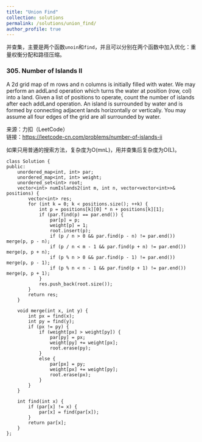 ```yaml
---
title: "Union Find"
collection: solutions
permalink: /solutions/union_find/
author_profile: true
---
```


并查集，主要是两个函数`unoin`和`find`，并且可以分别在两个函数中加入优化：重量权衡分配和路径压缩。

### 305. Number of Islands II

A 2d grid map of m rows and n columns is initially filled with water. We may perform an addLand operation which turns the water at position (row, col) into a land. Given a list of positions to operate, count the number of islands after each addLand operation. An island is surrounded by water and is formed by connecting adjacent lands horizontally or vertically. You may assume all four edges of the grid are all surrounded by water.

来源：力扣（LeetCode）  
链接：https://leetcode-cn.com/problems/number-of-islands-ii

如果只用普通的搜索方法，复杂度为O(mnL)，用并查集后复杂度为O(L)。

```
class Solution {
public:
    unordered_map<int, int> par;
    unordered_map<int, int> weight;
    unordered_set<int> root;
    vector<int> numIslands2(int m, int n, vector<vector<int>>& positions) { 
        vector<int> res;
        for (int k = 0; k < positions.size(); ++k) {
            int p = positions[k][0] * n + positions[k][1];
            if (par.find(p) == par.end()) {
                par[p] = p;
                weight[p] = 1;
                root.insert(p);
                if (p / n > 0 && par.find(p - n) != par.end()) merge(p, p - n);
                if (p / n < m - 1 && par.find(p + n) != par.end()) merge(p, p + n);
                if (p % n > 0 && par.find(p - 1) != par.end()) merge(p, p - 1);
                if (p % n < n - 1 && par.find(p + 1) != par.end()) merge(p, p + 1);
            }
            res.push_back(root.size());
        }
        return res;
    }

    void merge(int x, int y) {
        int px = find(x);
        int py = find(y);
        if (px != py) {
            if (weight[px] > weight[py]) {
                par[py] = px;
                weight[py] += weight[px];
                root.erase(py);
            }
            else {
                par[px] = py;
                weight[px] += weight[py];
                root.erase(px);
            }
        }
    }

    int find(int x) {
        if (par[x] != x) {
            par[x] = find(par[x]);
        }
        return par[x];
    }
};
```